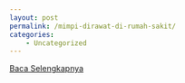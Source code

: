 ```yaml
---
layout: post
permalink: /mimpi-dirawat-di-rumah-sakit/
categories:
    - Uncategorized
---
```


[Baca Selengkapnya](/04)